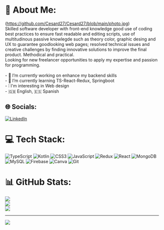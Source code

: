 # 💫 About Me:
(https://github.com/Cesard27/Cesard27/blob/main/photo.jpg)
<br>Skilled software developer with front-end knowledge good use of coding best practices to ensure fast readable and editing scripts, use of multitudinous passive knowlegde such as theory color, graphic desing and UX to guarantee goodlooking web pages; resolved technical issues and creative challenges by finding innovative solutions to improve the final product. Methodical and practical.<br>Looking for new freelancer opportunities to apply my expertise and passion for programming.<br><br>- 🔭 I’m currently working on enhance my backend skills<br>- 🌱 I’m currently learning TS-React-Redux, Springboot<br>- ❕ I'm interesting in Web design <br>- 🇬🇧 English, 🇪🇸 Spanish


## 🌐 Socials:
[![LinkedIn](https://img.shields.io/badge/LinkedIn-%230077B5.svg?logo=linkedin&logoColor=white)](https://linkedin.com/in/cesard-munoz) 

# 💻 Tech Stack:
![TypeScript](https://img.shields.io/badge/typescript-%23007ACC.svg?style=for-the-badge&logo=typescript&logoColor=white) ![Kotlin](https://img.shields.io/badge/kotlin-%237F52FF.svg?style=for-the-badge&logo=kotlin&logoColor=white) ![CSS3](https://img.shields.io/badge/css3-%231572B6.svg?style=for-the-badge&logo=css3&logoColor=white) ![JavaScript](https://img.shields.io/badge/javascript-%23323330.svg?style=for-the-badge&logo=javascript&logoColor=%23F7DF1E) ![Redux](https://img.shields.io/badge/redux-%23593d88.svg?style=for-the-badge&logo=redux&logoColor=white) ![React](https://img.shields.io/badge/react-%2320232a.svg?style=for-the-badge&logo=react&logoColor=%2361DAFB) ![MongoDB](https://img.shields.io/badge/MongoDB-%234ea94b.svg?style=for-the-badge&logo=mongodb&logoColor=white) ![MySQL](https://img.shields.io/badge/mysql-4479A1.svg?style=for-the-badge&logo=mysql&logoColor=white) ![Firebase](https://img.shields.io/badge/firebase-a08021?style=for-the-badge&logo=firebase&logoColor=ffcd34) ![Canva](https://img.shields.io/badge/Canva-%2300C4CC.svg?style=for-the-badge&logo=Canva&logoColor=white) ![Git](https://img.shields.io/badge/git-%23F05033.svg?style=for-the-badge&logo=git&logoColor=white)
# 📊 GitHub Stats:
![](https://github-readme-stats.vercel.app/api?username=Cesard27&theme=merko&hide_border=false&include_all_commits=false&count_private=false)<br/>
![](https://github-readme-streak-stats.herokuapp.com/?user=Cesard27&theme=merko&hide_border=false)<br/>
![](https://github-readme-stats.vercel.app/api/top-langs/?username=Cesard27&theme=merko&hide_border=false&include_all_commits=false&count_private=false&layout=compact)

---
[![](https://visitcount.itsvg.in/api?id=Cesard27&icon=8&color=3)](https://visitcount.itsvg.in)

<!-- Proudly created with GPRM ( https://gprm.itsvg.in ) -->

